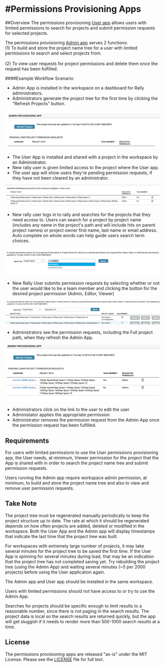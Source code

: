 #Permissions Provisioning Apps
===============================

##Overview
The permissions provisioning <a href="/deploy/UserApp.txt">User app</a> allows users with limited permissions to search for projects and submit permission requests for selected projects.  

The permissions provisioning <a href="/deploy/AdminApp.txt">Admin app</a> serves 2 functions:
<br>(1) To build and store the project name tree for a user with limited permissions to search and select projects from.  
<br>(2) To view user requests for project permissions and delete them once the request has been fulfilled.  

####Example Workflow Scenario:
* Admin App is installed in the workspace on a dashboard for Rally administrators. 
* Administrators generate the project tree for the first time by clicking the "Refresh Projects" button.

![Screenshot](/images/admin-refresh-projects.png)

* The User App is installed and shared with a project in the workspace by an Administrator.
* New rally user is given limited access to the project where the User app.  
* The user app will show users they're pending permission requests, if they have not been cleared by an administrator.
 
 ![Screenshot](/images/user-pending-permission-requests.png)
 
* New rally user logs in to rally and searches for the projects that they need access to.  Users can search for a project by project name (includes any name in the project's path and will include hits on parent project names) or project owner first name, last name or email address.  Auto complete on whole words can help guide users search term choices.

![Screenshot](/images/user-search-by-project.png)
 
* New Rally User submits permission requests by selecting whether or not the user would like to be a team member and clicking the button for the desired project permission (Admin, Editor, Viewer)

![Screenshot](/images/user-permission-select.png)
 
* Administrators see the permission requests, including the Full project path, when they refresh the Admin App.  

![Screenshot](/images/admin-requested-permission.png)
 
* Administrators click on the link to the user to edit the user
* Administator applies the appropriate permission
* Administrator removes the permission request from the Admin App once the permission request has been fulfilled.  

## Requirements
For users with limited permissions to use the User permissions provisioning app, the User needs, at minimum, Viewer permission for the project that the App is shared with in order to search the project name tree and submit permission requests.  

Users running the Admin app require workspace admin permission, at minimum, to build and store the project name tree and also to view and remove user permission requests.  


## Take Note
The project tree must be regenerated manually periodically to keep the project structure up to date.  The rate at which it should be regenerated depends on how often projects are added, deleted or modified in the workspace.  Both the User App and the Admin app will display timestamps that indicate the last time that the project tree was built.  

For workspaces with extremely large number of projects, it may take several minutes for the project tree to be saved the first time.  If the User App is spinning for several minutes during load, that may be an indication that the project tree has not completed saving yet. Try rebuilding the project tree (using the Admin App) and waiting several minutes (~5 per 2000 projects) before using the User application again.

The Admin app and User app should be installed in the same workspace.

Users with limited permissions should not have access to or try to use the Admin App. 

Searches for projects should be specific enough to limit results to a reasonable number, since there is not paging in the search results.  The project data is local so the search results are returned quickly, but the app will get sluggish if it needs to render more than 500-1000 search results at a time.  

## License
The permissions provisioning apps are released "as-is" under the MIT License.  Please see the <a href="/LICENSE">LICENSE</a> file for full text.  
